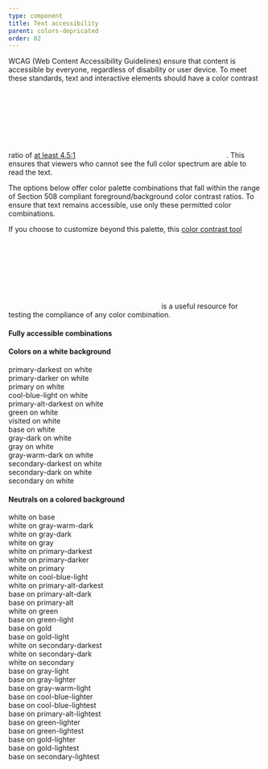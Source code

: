 ```yaml
---
type: component
title: Text accessibility
parent: colors-depricated
order: 02
---
```


<p>WCAG (Web Content Accessibility Guidelines) ensure that content is accessible by everyone, regardless of disability or user device. To meet these standards, text and interactive elements should have a color contrast ratio of <a href="http://www.w3.org/TR/UNDERSTANDING-WCAG20/visual-audio-contrast-contrast.html" class="icon-link">at least 4.5:1<svg class="icon-svg"><use xlink:href="#open-in-new"></use></svg></a>. This ensures that viewers who cannot see the full color spectrum are able to read the text.</p>
<p>The options below offer color palette combinations that fall within the range of Section 508 compliant foreground/background color contrast ratios. To ensure that text remains accessible, use only these permitted color combinations.</p>
<p>If you choose to customize beyond this palette, this <a href="http://webaim.org/resources/contrastchecker/" class="icon-link">color contrast tool<svg class="icon-svg"><use xlink:href="#open-in-new"></use></svg></a> is a useful resource for testing the compliance of any color combination.</p>
<h4 class="heading">Fully accessible combinations</h4>

<h4>Colors on a white background</h4>

<div class="grid-full color-outline">
  <div class="width-one-half">
    <div class="color-text color-text-primary-darkest">
      primary-darkest on white
    </div>
    <div class="color-text color-text-primary-darker">
      primary-darker on white
    </div>
    <div class="color-text color-text-primary">
      primary on white
    </div>
    <div class="color-text color-text-cool-blue-light">
      cool-blue-light on white
    </div>
    <div class="color-text color-text-primary-alt-darkest">
      primary-alt-darkest on white
    </div>
    <div class="color-text color-text-green">
      green on white
    </div>
    <div class="color-text color-text-visited">
      visited on white
    </div>
  </div>
  <div class="width-one-half end-row">
    <div class="color-text color-text-gray-dark">
      base on white
    </div>
    <div class="color-text color-text-gray-dark">
      gray-dark on white
    </div>
    <div class="color-text color-text-gray">
      gray on white
    </div>
    <div class="color-text color-text-gray-warm-dark">
      gray-warm-dark on white
    </div>
    <div class="color-text color-text-secondary-darkest">
      secondary-darkest on white
    </div>
    <div class="color-text color-text-secondary-dark">
      secondary-dark on white
    </div>
    <div class="color-text color-text-secondary">
      secondary on white
    </div>
  </div>
</div>

<h4>Neutrals on a colored background</h4>

<div class="grid-full">
  <div class="width-one-half">
    <div class="color-text color-base color-text-white">
      white on base
    </div>
    <div class="color-text color-gray-warm-dark color-text-white">
      white on gray-warm-dark
    </div>
    <div class="color-text color-gray-dark color-text-white">
      white on gray-dark
    </div>
    <div class="color-text color-gray color-text-white">
      white on gray
    </div>
    <div class="color-text color-primary-darkest color-text-white">
      white on primary-darkest
    </div>
    <div class="color-text color-primary-darker color-text-white">
      white on primary-darker
    </div>
    <div class="color-text color-primary color-text-white">
      white on primary
    </div>
    <div class="color-text color-cool-blue-light color-text-white">
      white on cool-blue-light
    </div>
    <div class="color-text color-primary-alt-darkest color-text-white">
      white on primary-alt-darkest
    </div>
    <div class="color-text color-primary-alt-dark">
      base on primary-alt-dark
    </div>
    <div class="color-text color-primary-alt">
      base on primary-alt
    </div>
    <div class="color-text color-green color-text-white">
      white on green
    </div>
    <div class="color-text color-green-light">
      base on green-light
    </div>
    <div class="color-text color-gold">
      base on gold
    </div>
    <div class="color-text color-gold-light">
      base on gold-light
    </div>
    <div class="color-text color-secondary-darkest color-text-white">
      white on secondary-darkest
    </div>
    <div class="color-text color-secondary-dark color-text-white">
      white on secondary-dark
    </div>
    <div class="color-text color-secondary color-text-white">
      white on secondary
    </div>
  </div>
  <div class="width-one-half end-row">
    <div class="color-text color-gray-light">
      base on gray-light
    </div>
    <div class="color-text color-gray-lighter">
      base on gray-lighter
    </div>
    <div class="color-text color-gray-warm-light">
      base on gray-warm-light
    </div>
    <div class="color-text color-cool-blue-lighter">
      base on cool-blue-lighter
    </div>
    <div class="color-text color-cool-blue-lightest">
      base on cool-blue-lightest
    </div>
    <div class="color-text color-primary-alt-lightest">
      base on primary-alt-lightest
    </div>
    <div class="color-text color-green-lighter">
      base on green-lighter
    </div>
    <div class="color-text color-green-lightest">
      base on green-lightest
    </div>
    <div class="color-text color-gold-lighter">
      base on gold-lighter
    </div>
    <div class="color-text color-gold-lightest">
      base on gold-lightest
    </div>
    <div class="color-text color-secondary-lightest">
      base on secondary-lightest
    </div>
  </div>
</div>
